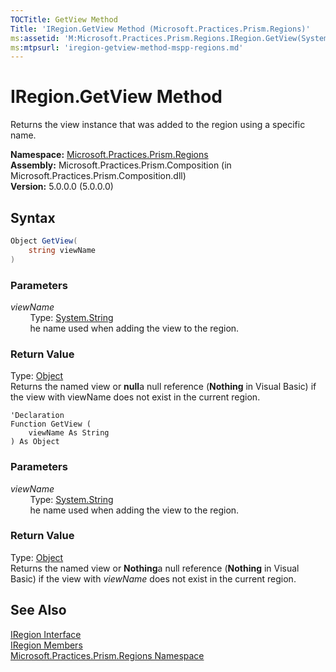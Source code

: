 ```yaml
---
TOCTitle: GetView Method
Title: 'IRegion.GetView Method (Microsoft.Practices.Prism.Regions)'
ms:assetid: 'M:Microsoft.Practices.Prism.Regions.IRegion.GetView(System.String)'
ms:mtpsurl: 'iregion-getview-method-mspp-regions.md'
---
```


# IRegion.GetView Method

Returns the view instance that was added to the region using a specific name.

**Namespace:** [Microsoft.Practices.Prism.Regions](/patterns-practices/reference/mspp-regions-namespace)  
**Assembly:** Microsoft.Practices.Prism.Composition (in Microsoft.Practices.Prism.Composition.dll)  
**Version:** 5.0.0.0 (5.0.0.0)

## Syntax

```C#
Object GetView(
	string viewName
)
```

### Parameters

*viewName*  
&nbsp;&nbsp;&nbsp;&nbsp;&nbsp;&nbsp;&nbsp;&nbsp;Type: [System.String](http://msdn.microsoft.com/en-us/library/s1wwdcbf)  
&nbsp;&nbsp;&nbsp;&nbsp;&nbsp;&nbsp;&nbsp;&nbsp;he name used when adding the view to the region.

### Return Value  
Type: [Object](http://msdn.microsoft.com/en-us/library/e5kfa45b)  
Returns the named view or **null**a null reference (**Nothing** in Visual Basic) if the view with viewName does not exist in the current region.

```VB
'Declaration
Function GetView ( 
	viewName As String
) As Object
```

### Parameters

*viewName*  
&nbsp;&nbsp;&nbsp;&nbsp;&nbsp;&nbsp;&nbsp;&nbsp;Type: [System.String](http://msdn.microsoft.com/en-us/library/s1wwdcbf)  
&nbsp;&nbsp;&nbsp;&nbsp;&nbsp;&nbsp;&nbsp;&nbsp;he name used when adding the view to the region.

### Return Value  
Type: [Object](http://msdn.microsoft.com/en-us/library/e5kfa45b)  
Returns the named view or **Nothing**a null reference (**Nothing** in Visual Basic) if the view with *viewName* does not exist in the current region.

## See Also

[IRegion Interface](/patterns-practices/reference/iregion-interface-mspp-regions)  
[IRegion Members](/patterns-practices/reference/iregion-interface-mspp-regions)  
[Microsoft.Practices.Prism.Regions Namespace](/patterns-practices/reference/mspp-regions-namespace)  